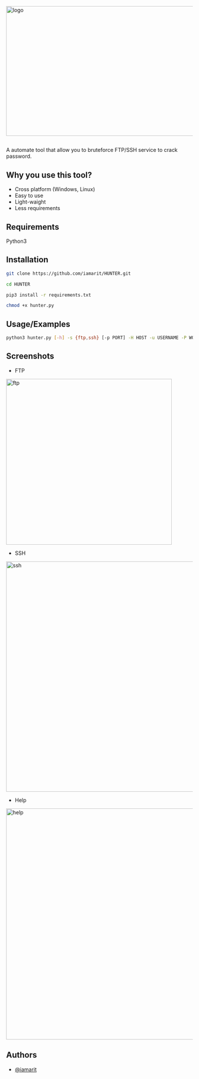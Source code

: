 <img align="center" width="1000" height="350" alt="logo" src="https://github.com/user-attachments/assets/3048570e-d331-41b9-9aef-6028a0b14c1a">


##
A automate tool that allow you to bruteforce FTP/SSH service to crack password.


## Why you use this tool?

- Cross platform (Windows, Linux)
- Easy to use
- Light-waight
- Less requirements
## Requirements

Python3 
## Installation

```bash
git clone https://github.com/iamarit/HUNTER.git
```
```bash
cd HUNTER
```
```bash
pip3 install -r requirements.txt
```
```bash
chmod +x hunter.py
```


## Usage/Examples

```bash
python3 hunter.py [-h] -s {ftp,ssh} [-p PORT] -H HOST -u USERNAME -P WORDLIST 
```

## Screenshots

- FTP

<img width="447" alt="ftp" src="https://github.com/user-attachments/assets/7a4074ad-435e-488c-90ee-08312643ad79">

- SSH

<img width="621" alt="ssh" src="https://github.com/user-attachments/assets/b3757d43-1019-4f4f-bf1f-89ce42cc5c61">

- Help

<img width="623" alt="help" src="https://github.com/user-attachments/assets/e6f73de8-6dc0-47cc-8e7a-77f9e139b9a8">


## Authors

- [@iamarit](https://www.github.com/iamarit)
